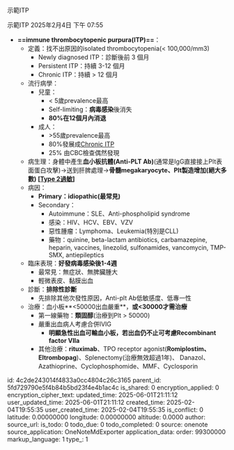 示範ITP

示範ITP
2025年2月4日
下午 07:55

- **==immune thrombocytopenic purpura(ITP)==**：
  - 定義：找不出原因的isolated thrombocytopenia(\< 100,000/mm3)
    - Newly diagnosed ITP：診斷後前 3 個月
    - Persistent ITP：持續 3-12 個月
    - Chronic ITP：持續 \> 12 個月
  - 流行病學：
    - 兒童：
      - \< 5歲prevalence最高
      - Self-limiting：**病毒感染**後消失
      - **80%在12個月內消退**
    - 成人：
      - \>55歲prevalence最高
      - 80%發展成[Chronic ITP](onenote:#🩺疾病|凝血相關疾病&section-id={F4BD5699-E3A3-4D0A-995D-58AB93A64C6C}&page-id={50AE51A6-0587-42F2-90A2-8CE646200224}&object-id={DFC3F6F1-EE87-4630-9740-8AFD7903EA5D}&25&base-path=https://d.docs.live.net/56ce32fba64785ca/臨床筆記/HEMA%5eJ%20ONCO.one)
      - 25% 由CBC檢查偶然發現
  - 病生理：身體中產生**血小板抗體(Anti-PLT Ab)**(通常是IgG直接接上Plt表面蛋白攻擊)→送到肝脾處理→**骨髓megakaryocyte、Plt製造增加(絕大多數) \[[Type 2過敏](onenote:基礎生理.one#過敏反應&section-id={EB04CCEF-7970-4EE5-96FE-D4EF960010B4}&page-id={B444B81C-7EE9-4EAD-9D6E-6224BFFE2E9E}&object-id={4D15FA70-8C1E-4AC6-AB70-EB0D0ACC2547}&67&base-path=https://d.docs.live.net/56ce32fba64785ca/臨床筆記)\]**
  - 病因：
    - **Primary：idiopathic(最常見)**
    - Secondary：
      - Autoimmune：SLE、Anti-phospholipid syndrome
      - 感染：HIV、HCV、EBV、VZV
      - 惡性腫瘤：Lymphoma、Leukemia(特別是CLL)
      - 藥物：quinine, beta-lactam antibiotics, carbamazepine, heparin, vaccines, linezolid, sulfonamides, vancomycin, TMP-SMX, antiepileptics
  - 臨床表現：**好發病毒感染後1-4週**
    - 最常見：無症狀、無脾臟腫大
    - 輕微表皮、黏膜出血
  - 診斷：**排除性診斷**
    - 先排除其他次發性原因，Anti-plt Ab低敏感度、低專一性
  - 治療：血小板**\<50000出血嚴重**，**或\<30000才需治療**
    - 第一線藥物：**類固醇**(治療到Plt \> 50000)
    - 嚴重出血病人考慮合併IVIG
      - **明顯急性出血可輸血小板，若出血仍不止可考慮Recombinant factor VIIa**
    - 其他治療：**rituximab**、TPO receptor agonist(**Romiplostim、Eltrombopag**)、Splenectomy(治療無效超過1年)、 Danazol、Azathioprine、Cyclophosphomide、MMF、Cyclosporin


id: 4c2de243014f4833a0cc4804c26c3165
parent_id: 5fd729790e5f4b84b5bd23f4e4b1ac4c
is_shared: 0
encryption_applied: 0
encryption_cipher_text: 
updated_time: 2025-06-01T21:11:12
user_updated_time: 2025-06-01T21:11:12
created_time: 2025-02-04T19:55:35
user_created_time: 2025-02-04T19:55:35
is_conflict: 0
latitude: 0.00000000
longitude: 0.00000000
altitude: 0.0000
author: 
source_url: 
is_todo: 0
todo_due: 0
todo_completed: 0
source: onenote
source_application: OneNoteMdExporter
application_data: 
order: 99300000
markup_language: 1
type_: 1